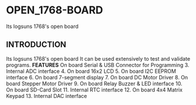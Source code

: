 # OPEN_1768-BOARD
Its logsuns 1768's open board 
## INTRODUCTION
Its logsuns 1768's open board
It can be used extensively to test and validate programs.
**FEATURES**
On board Serial & USB Connector for Programming
3. Internal ADC interface
4. On board 16x2 LCD
5. On board I2C EEPROM interface
6. On board 7-segment display
7. On board DC Motor Driver
8. On board Stepper Motor Driver
9. On board Relay Buzzer & LED interface
10. On board SD-Card Slot
11. Internal RTC interface
12. On board 4x4 Matrix Keypad
13. Internal DAC interface
